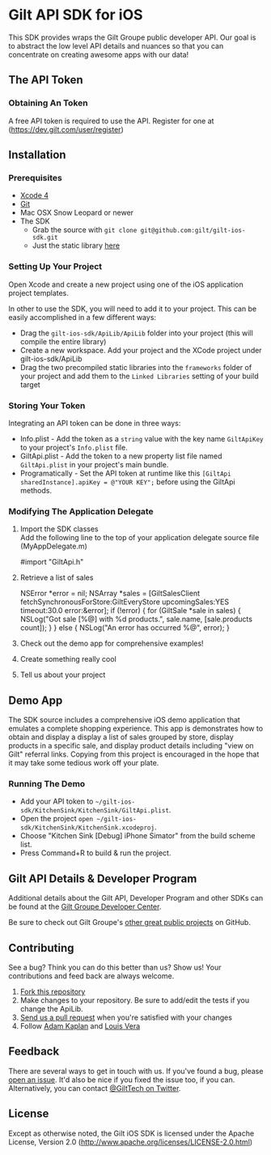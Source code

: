 Gilt API SDK for iOS
====================

This SDK provides wraps the Gilt Groupe public developer API. Our goal is to abstract the low level API details and nuances so that you can concentrate on creating awesome apps with our data!

The API Token
-------------
### Obtaining An Token ###
A free API token is required to use the API. Register for one at (https://dev.gilt.com/user/register)

Installation
------------
### Prerequisites ###
 - [Xcode 4](http://developer.apple.com/devcenter/ios/index.action)
 - [Git](http://git-scm.com/)
 - Mac OSX Snow Leopard or newer
 - The SDK
   - Grab the source with `git clone git@github.com:gilt/gilt-ios-sdk.git`
   - Just the static library [here](https://github.com/gilt/gilt-ios-sdk/downloads)

### Setting Up Your Project
Open Xcode and create a new project using one of the iOS application project templates.

In other to use the SDK, you will need to add it to your project. This can be easily accomplished in a few different ways:
  - Drag the `gilt-ios-sdk/ApiLib/ApiLib` folder into your project (this will compile the entire library)
  - Create a new workspace. Add your project and the XCode project under gilt-ios-sdk/ApiLib
  - Drag the two precompiled static libraries into the `frameworks` folder of your project and add them to the `Linked Libraries` setting of your build target

### Storing Your Token ###
Integrating an API token can be done in three ways:

 - Info.plist - Add the token as a `string` value with the key name `GiltApiKey` to your project's `Info.plist` file.
 - GiltApi.plist - Add the token to a new property list file named `GiltApi.plist` in your project's main bundle.
 - Programatically - Set the API token at runtime like this `[GiltApi sharedInstance].apiKey = @"YOUR KEY";` before using the GiltApi methods.

### Modifying The Application Delegate ###
 1. Import the SDK classes<br/>
    Add the following line to the top of your application delegate source file (MyAppDelegate.m)

    \#import "GiltApi.h"

 2. Retrieve a list of sales<br/>

    NSError *error = nil;
    NSArray *sales = [GiltSalesClient fetchSynchronousForStore:GiltEveryStore upcomingSales:YES timeout:30.0 error:&error];
    if (!error) {
      for (GiltSale *sale in sales) {
        NSLog("Got sale [%@] with %d products.", sale.name, [sale.products count]);
      }
    }
    else {
      NSLog("An error has occurred %@", error);
    }
	
 3. Check out the demo app for comprehensive examples!
 
 4. Create something really cool

 5. Tell us about your project

Demo App
--------
The SDK source includes a comprehensive iOS demo application that emulates a complete shopping experience. This app is demonstrates how to obtain and display a display a list of sales grouped by store, display products in a specific sale, and display product details including "view on Gilt" referral links. Copying from this project is encouraged in the hope that it may take some tedious work off your plate.

### Running The Demo ###
 - Add your API token to `~/gilt-ios-sdk/KitchenSink/KitchenSink/GiltApi.plist`.
 - Open the project `open ~/gilt-ios-sdk/KitchenSink/KitchenSink.xcodeproj`.
 - Choose "Kitchen Sink \[Debug\] iPhone Simator" from the build scheme list. 
 - Press Command+R to build & run the project.

Gilt API Details & Developer Program
------------------------------------
Additional details about the Gilt API, Developer Program and other SDKs can be found at the [Gilt Groupe Developer Center](https://dev.gilt.com/).

Be sure to check out Gilt Groupe's [other great public projects](https://github.com/gilt/) on GitHub.

Contributing
------------
See a bug? Think you can do this better than us? Show us! Your contributions and feed back are always welcome.

 1. [Fork this repository](http://help.github.com/fork-a-repo/)
 2. Make changes to your repository. Be sure to add/edit the tests if you change the ApiLib.
 3. [Send us a pull request](http://help.github.com/send-pull-requests/) when you're satisfied with your changes
 4. Follow [Adam Kaplan](https://github.com/users/follow?target=adamkaplan) and [Louis Vera](https://github.com/users/follow?target=louoso)

Feedback
--------
There are several ways to get in touch with us. If you've found a bug, please [open an issue](https://github.com/gilt/gilt-ios-sdk/issues). It'd also be nice if you fixed the issue too, if you can. Alternatively, you can contact [@GiltTech on Twitter](http://www.twitter.com/gilttech).

License
--------
Except as otherwise noted, the Gilt iOS SDK is licensed under the Apache License, Version 2.0 (http://www.apache.org/licenses/LICENSE-2.0.html)
